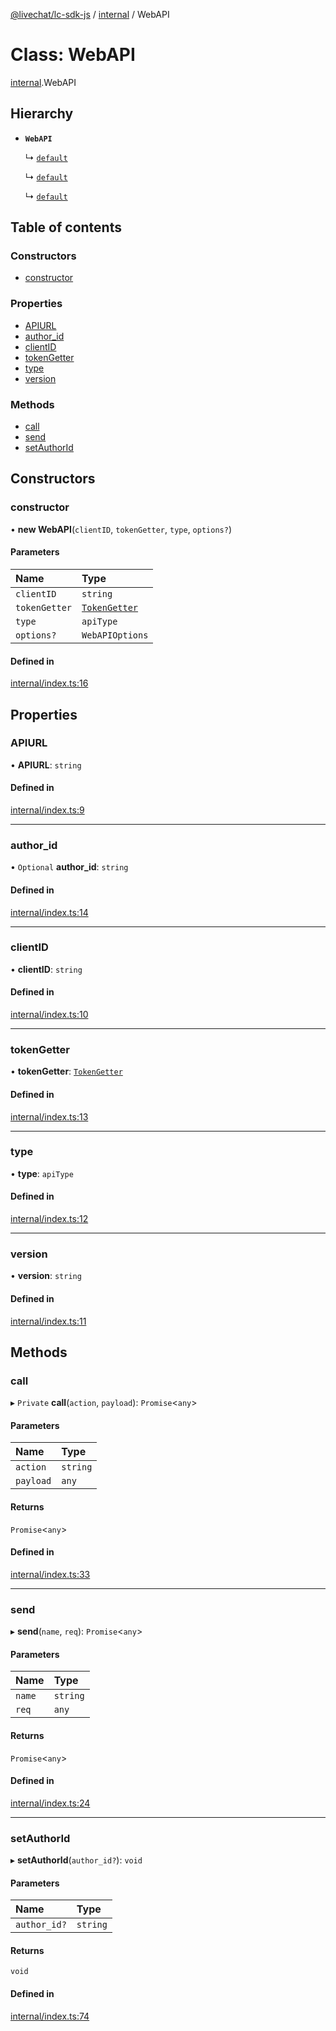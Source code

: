 [@livechat/lc-sdk-js](../README.md) / [internal](../modules/internal.md) / WebAPI

# Class: WebAPI

[internal](../modules/internal.md).WebAPI

## Hierarchy

- **`WebAPI`**

  ↳ [`default`](agent_web.default.md)

  ↳ [`default`](configuration.default.md)

  ↳ [`default`](customer_web.default.md)

## Table of contents

### Constructors

- [constructor](internal.WebAPI.md#constructor)

### Properties

- [APIURL](internal.WebAPI.md#apiurl)
- [author\_id](internal.WebAPI.md#author_id)
- [clientID](internal.WebAPI.md#clientid)
- [tokenGetter](internal.WebAPI.md#tokengetter)
- [type](internal.WebAPI.md#type)
- [version](internal.WebAPI.md#version)

### Methods

- [call](internal.WebAPI.md#call)
- [send](internal.WebAPI.md#send)
- [setAuthorId](internal.WebAPI.md#setauthorid)

## Constructors

### constructor

• **new WebAPI**(`clientID`, `tokenGetter`, `type`, `options?`)

#### Parameters

| Name | Type |
| :------ | :------ |
| `clientID` | `string` |
| `tokenGetter` | [`TokenGetter`](../modules/authorization.md#tokengetter) |
| `type` | `apiType` |
| `options?` | `WebAPIOptions` |

#### Defined in

[internal/index.ts:16](https://github.com/livechat/lc-sdk-js/blob/d267eeb/src/internal/index.ts#L16)

## Properties

### APIURL

• **APIURL**: `string`

#### Defined in

[internal/index.ts:9](https://github.com/livechat/lc-sdk-js/blob/d267eeb/src/internal/index.ts#L9)

___

### author\_id

• `Optional` **author\_id**: `string`

#### Defined in

[internal/index.ts:14](https://github.com/livechat/lc-sdk-js/blob/d267eeb/src/internal/index.ts#L14)

___

### clientID

• **clientID**: `string`

#### Defined in

[internal/index.ts:10](https://github.com/livechat/lc-sdk-js/blob/d267eeb/src/internal/index.ts#L10)

___

### tokenGetter

• **tokenGetter**: [`TokenGetter`](../modules/authorization.md#tokengetter)

#### Defined in

[internal/index.ts:13](https://github.com/livechat/lc-sdk-js/blob/d267eeb/src/internal/index.ts#L13)

___

### type

• **type**: `apiType`

#### Defined in

[internal/index.ts:12](https://github.com/livechat/lc-sdk-js/blob/d267eeb/src/internal/index.ts#L12)

___

### version

• **version**: `string`

#### Defined in

[internal/index.ts:11](https://github.com/livechat/lc-sdk-js/blob/d267eeb/src/internal/index.ts#L11)

## Methods

### call

▸ `Private` **call**(`action`, `payload`): `Promise`<`any`\>

#### Parameters

| Name | Type |
| :------ | :------ |
| `action` | `string` |
| `payload` | `any` |

#### Returns

`Promise`<`any`\>

#### Defined in

[internal/index.ts:33](https://github.com/livechat/lc-sdk-js/blob/d267eeb/src/internal/index.ts#L33)

___

### send

▸ **send**(`name`, `req`): `Promise`<`any`\>

#### Parameters

| Name | Type |
| :------ | :------ |
| `name` | `string` |
| `req` | `any` |

#### Returns

`Promise`<`any`\>

#### Defined in

[internal/index.ts:24](https://github.com/livechat/lc-sdk-js/blob/d267eeb/src/internal/index.ts#L24)

___

### setAuthorId

▸ **setAuthorId**(`author_id?`): `void`

#### Parameters

| Name | Type |
| :------ | :------ |
| `author_id?` | `string` |

#### Returns

`void`

#### Defined in

[internal/index.ts:74](https://github.com/livechat/lc-sdk-js/blob/d267eeb/src/internal/index.ts#L74)
